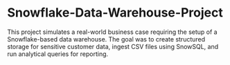 # Snowflake-Data-Warehouse-Project
This project simulates a real-world business case requiring the setup of a Snowflake-based data warehouse. The goal was to create structured storage for sensitive customer data, ingest CSV files using SnowSQL, and run analytical queries for reporting.
